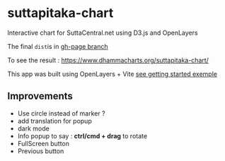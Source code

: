 # suttapitaka-chart

Interactive chart for SuttaCentral.net using D3.js and OpenLayers

The final `dist`is in [gh-page branch](https://github.com/DhammaCharts/suttapitaka-chart/tree/gh-page)

To see the result : https://www.dhammacharts.org/suttapitaka-chart/

This app was built using OpenLayers + Vite [see getting started exemple](https://openlayers.org/en/latest/doc/tutorials/bundle.html)

## Improvements

 - Use circle instead of marker ?
 - add translation for popup
 - dark mode
 - Info popup to say : **ctrl/cmd + drag** to rotate
 - FullScreen button
 - Previous button
